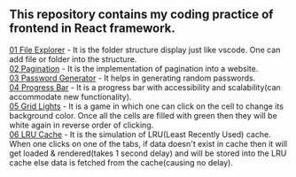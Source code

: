<h2>This repository contains my coding practice of frontend in React framework.</h2>

[01 File Explorer](https://github.com/KhushiiVora/FrontendPractice/tree/main/src/components/01%20file%20explorer) - It is the folder structure display just like vscode. One can add file or folder into the structure.
<br/>
[02 Pagination](https://github.com/KhushiiVora/FrontendPractice/tree/main/src/components/02%20pagination) - It is the implementation of pagination into a website.
<br/>
[03 Password Generator](https://github.com/KhushiiVora/FrontendPractice/tree/main/src/components/03%20password%20generator) - It helps in generating random passwords.
<br/>
[04 Progress Bar](https://github.com/KhushiiVora/FrontendPractice/tree/main/src/components/04%20progress%20bar) - It is a progress bar with accessibility and scalability(can accommodate new functionality).
<br/>
[05 Grid Lights](https://github.com/KhushiiVora/FrontendPractice/tree/main/src/components/05%20grid%20lights) - It is a game in which one can click on the cell to change its background color. Once all the cells are filled with green then they will be white again in reverse order of clicking.
<br/>
[06 LRU Cache](https://github.com/KhushiiVora/FrontendPractice/tree/main/src/components/06%20LRU%20cache) - It is the simulation of LRU(Least Recently Used) cache. When one clicks on one of the tabs, if data doesn't exist in cache then it will get loaded & rendered(takes 1 second delay) and will be stored into the LRU cache else data is fetched from the cache(causing no delay).
